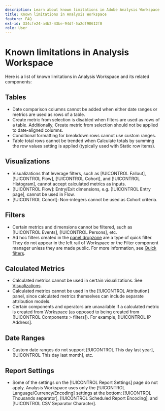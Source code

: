 ```yaml
---
description: Learn about known limitations in Adobe Analysis Workspace and its related components
title: Known limitations in Analysis Workspace
feature: FAQ
exl-id: 334cfe24-a4b2-43be-94df-5a2df90612f0
role: User
---
```

# Known limitations in Analysis Workspace 

Here is a list of known limitations in Analysis Workspace and its related components: 

## Tables

* Date comparison columns cannot be added when either date ranges or metrics are used as rows of a table.
* Create metric from selection is disabled when filters are used as rows of a table. Additionally, Create metric from selection should not be applied to date-aligned columns.
* Conditional formatting for breakdown rows cannot use custom ranges.
* Table total rows cannot be trended when Calculate totals by summing the row values setting is applied (typically used with Static row items).

## Visualizations

* Visualizations that leverage filters, such as [!UICONTROL Fallout], [!UICONTROL Flow], [!UICONTROL Cohort], and [!UICONTROL Histogram], cannot accept calculated metrics as inputs.
* [!UICONTROL Flow]: Entry/Exit dimensions, e.g. [!UICONTROL Entry page], cannot be used in Flow.
* [!UICONTROL Cohort]: Non-integers cannot be used as Cohort criteria.

## Filters

* Certain metrics and dimensions cannot be filtered, such as [!UICONTROL Events], [!UICONTROL Persons], etc.
* Ad hoc filters created in the [panel dropzone](/help/analysis-workspace/c-panels/panels.md) are a type of quick filter. They do not appear in the left rail of Workspace or the Filter component manager unless they are made public. For more information, see [Quick filters](/help/components/filters/quick-filters.md).

## Calculated Metrics

* Calculated metrics cannot be used in certain visualizations. See [Visualizations](#visualizations).
* Calculated metrics cannot be used in the [!UICONTROL Attribution] panel, since calculated metrics themselves can include separate attribution models.
* Certain components and operators are unavailable if a calculated metric is created from Workspace (as opposed to being created from [!UICONTROL Components > filters]). For example, [!UICONTROL IP Address].

## Date Ranges

* Custom date ranges do not support [!UICONTROL This day last year], [!UICONTROL This day last month], etc.


## Report Settings

* Some of the settings on the [!UICONTROL Report Settings] page do not apply. Analysis Workspace uses only the [!UICONTROL Language/Currency/Encoding] settings at the bottom: [!UICONTROL Thousands separator], [!UICONTROL Scheduled Report Encoding], and [!UICONTROL CSV Separator Character].

